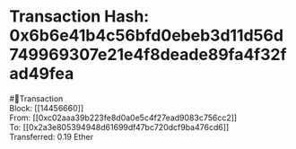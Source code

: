 
Transaction Hash: 0x6b6e41b4c56bfd0ebeb3d11d56d749969307e21e4f8deade89fa4f32fad49fea
====================================================================================
  
#💸Transaction  
Block: [[14456660]]  
From: [[0xc02aaa39b223fe8d0a0e5c4f27ead9083c756cc2]]  
To: [[0x2a3e805394948d61699df47bc720dcf9ba476cd6]]  
Transferred: 0.19 Ether